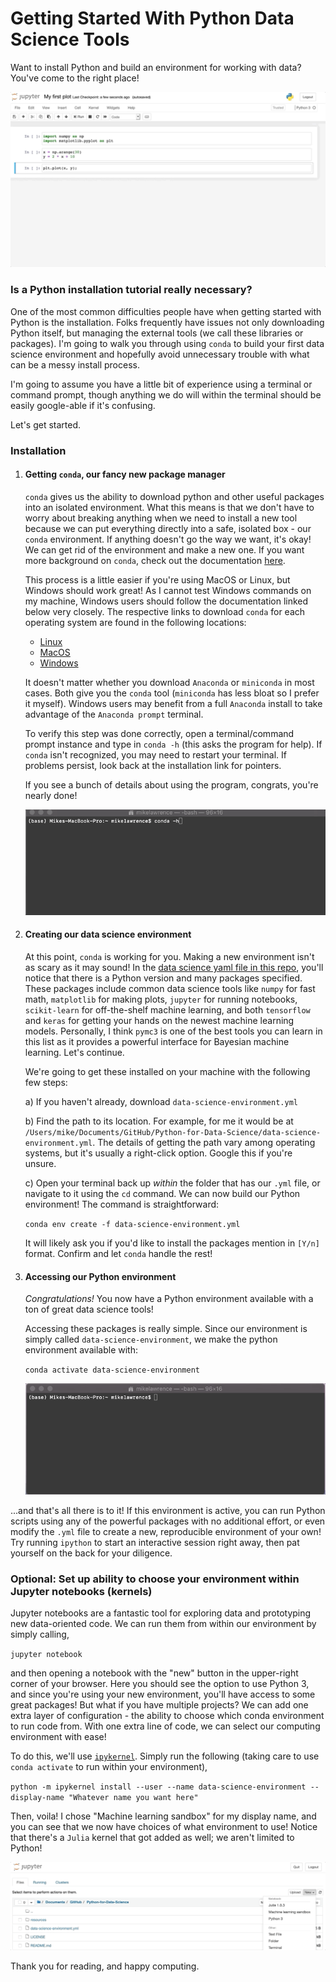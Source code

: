 # Getting Started With Python Data Science Tools
Want to install Python and build an environment for working with data? You've come to the right place! 

![Wow, a plot!](./resources/first_plot.gif)


### Is a Python installation tutorial really necessary?
One of the most common difficulties people have when getting started with Python is the installation. 
Folks frequently have issues not only downloading Python itself, but managing the external tools (we call these libraries or packages). 
I'm going to walk you through using `conda` to build your first data science environment and hopefully avoid unnecessary trouble with what can be a messy install process.

I'm going to assume you have a little bit of experience using a terminal or command prompt, 
though anything we do will within the terminal should be easily google-able if it's confusing. 

Let's get started.

### Installation

1) #### Getting `conda`, our fancy new package manager
    
    `conda` gives us the ability to download python and other useful packages into an isolated environment.
    What this means is that we don't have to worry about breaking anything when we need to install a new tool because we can
    put everything directly into a safe, isolated box - our `conda` environment. If anything doesn't go the way we want, it's okay! 
    We can get rid of the environment and make a new one. If you want more background on `conda`, check out the documentation 
    [here](https://docs.conda.io/projects/continuumio-conda/en/latest/user-guide/getting-started.html).
    
    This process is a little easier if you're using MacOS or Linux, but Windows should work great! As I cannot test Windows 
    commands on my machine, Windows users should follow the documentation linked below very closely. 
    The respective links to download `conda` for each operating system are found in the following locations:
    
    * [Linux](https://docs.conda.io/projects/continuumio-conda/en/latest/user-guide/install/linux.html)
    * [MacOS](https://docs.conda.io/projects/continuumio-conda/en/latest/user-guide/install/macos.html)
    * [Windows](https://docs.conda.io/projects/continuumio-conda/en/latest/user-guide/install/windows.html)
    
    It doesn't matter whether you download `Anaconda` or `miniconda` in most cases. Both give you the `conda` tool (`miniconda` has less bloat so I prefer it myself). 
    Windows users may benefit from a full `Anaconda` install to take advantage of the `Anaconda prompt` terminal.
    
    To verify this step was done correctly, open a terminal/command prompt instance and type in `conda -h` (this asks the program for help). 
    If `conda` isn't recognized, you may need to restart your terminal. If problems persist, look back at the installation link for pointers.
   
    If you see a bunch of details about using the program, congrats, you're nearly done!
    
    ![conda to the rescue](./resources/conda_help.gif)

2) #### Creating our data science environment

    At this point, `conda` is working for you. Making a new environment isn't as scary as it may sound!
    In the [data science yaml file in this repo](./data-science-environment.yml), you'll notice that there is a Python version and many
    packages specified. These packages include common data science tools like `numpy` for fast math, 
    `matplotlib` for making plots, `jupyter` for running notebooks, `scikit-learn` for off-the-shelf machine learning,
    and both `tensorflow` and `keras` for getting your hands on the newest machine learning models. 
    Personally, I think `pymc3` is one of the best tools you can learn in this list as it provides a powerful interface
    for Bayesian machine learning. Let's continue.
    
    We're going to get these installed on your machine with the following few steps:
    
    a) If you haven't already, download `data-science-environment.yml`
    
    b) Find the path to its location. For example, for me it would be at `/Users/mike/Documents/GitHub/Python-for-Data-Science/data-science-environment.yml`.
    The details of getting the path vary among operating systems, but it's usually a right-click option. Google this if you're unsure.
    
    c) Open your terminal back up *within* the folder that has our `.yml` file, or navigate to it using the `cd` command. We can now build our Python environment! The command is straightforward:
     
     `conda env create -f data-science-environment.yml` 
     
    It will likely ask you if you'd like to install the packages mention in `[Y/n]` format. 
    Confirm and let `conda` handle the rest!
    
3) #### Accessing our Python environment
    *Congratulations!* You now have a Python environment available with a ton of great data science tools! 
    
    Accessing these packages is really simple. Since our environment is simply called `data-science-environment`,
    we make the python environment available with:
   
    `conda activate data-science-environment`
     
   ![It should look something like this](./resources/conda_activate.gif)
     
     
     
...and that's all there is to it! If this environment is active, you can run Python scripts using any of the powerful packages with no additional effort, or even modify the `.yml` file to create a new, 
reproducible environment of your own! Try running `ipython` to start an interactive session right away, then pat yourself on the back for your diligence.


### Optional: Set up ability to choose your environment within Jupyter notebooks (kernels)

Jupyter notebooks are a fantastic tool for exploring data and prototyping new data-oriented code. We can run them from within
our environment by simply calling,

`jupyter notebook`

and then opening a notebook with the "new" button in the upper-right corner of your browser. Here you should see the option to use Python 3,
and since you're using your new environment, you'll have access to some great packages! 
But what if you have multiple projects? 
We can add one extra layer of configuration - the ability to choose which conda environment to run code from. With one extra line of code, we can 
select our computing environment with ease!

To do this, we'll use [`ipykernel`](https://ipython.readthedocs.io/en/stable/install/kernel_install.html). 
Simply run the following (taking care to use `conda activate` to run within your environment),

`python -m ipykernel install --user --name data-science-environment --display-name "Whatever name you want here"`

Then, voila! I chose "Machine learning sandbox" for my display name, and you can see that we now have choices of what environment to use!
Notice that there's a `Julia` kernel that got added as well; we aren't limited to Python!

![Making a new notebook](./resources/custom_kernel.gif)


Thank you for reading, and happy computing.

